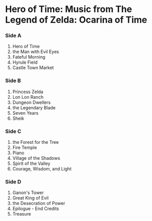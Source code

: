 # Hero of Time: Music from The Legend of Zelda: Ocarina of Time

### Side A
 1. Hero of Time
 2. the Man with Evil Eyes
 3. Fateful Morning
 4. Hyrule Field
 5. Castle Town Market

### Side B
 1. Princess Zelda
 2. Lon Lon Ranch
 3. Dungeon Dwellers
 4. the Legendary Blade
 5. Seven Years
 6. Sheik

### Side C
 1. the Forest for the Tree
 2. Fire Temple
 3. Piano
 4. Village of the Shadows
 5. Spirit of the Valley
 6. Courage, Wisdom, and Light

### Side D
 1. Ganon's Tower
 2. Great King of Evil
 3. the Desecration of Power
 4. Epilogue - End Credits
 5. Treasure